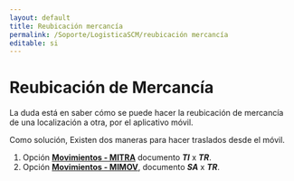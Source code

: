 ```yaml
---
layout: default
title: Reubicación mercancía
permalink: /Soporte/LogisticaSCM/reubicación mercancía
editable: si
---
```

# Reubicación de Mercancía

La duda está en saber cómo se puede hacer la reubicación de mercancía de una localización a otra, por el aplicativo móvil.

Como solución,  Existen dos maneras para hacer traslados desde el móvil.
1. Opción [**Movimientos - MITRA**](http://docs.oasiscom.com/Operacion/movil/wmmoviment/mitra) documento _**TI**_ x _**TR**_.
2.	Opción [**Movimientos - MIMOV**](http://docs.oasiscom.com/Operacion/movil/wmmoviment/mimov), documento _**SA**_ x _**TR**_.